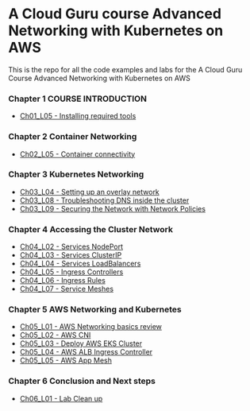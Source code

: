 # A Cloud Guru course Advanced Networking with Kubernetes on AWS

This is the repo for all the code examples and labs for the A Cloud Guru Course 
Advanced Networking with Kubernetes on AWS

### Chapter 1 COURSE INTRODUCTION
- [Ch01_L05 - Installing required tools](CH01/CH01_L05)

### Chapter 2 Container Networking 
- [Ch02_L05 - Container connectivity](CH02/CH02_L05) 

### Chapter 3 Kubernetes Networking
- [Ch03_L04 - Setting up an overlay network](CH03/CH03_L04) 
- [Ch03_L08 - Troubleshooting DNS inside the cluster](CH03/CH03_L07) 
- [Ch03_L09 - Securing the Network with Network Policies](CH03/CH03_L09) 

### Chapter 4 Accessing the Cluster Network
- [Ch04_L02 - Services NodePort](CH04/CH04_L02) 
- [Ch04_L03 - Services ClusterIP](CH04/CH04_L03) 
- [Ch04_L04 - Services LoadBalancers](CH04/CH04_L04) 
- [Ch04_L05 - Ingress Controllers](CH04/CH04_L05) 
- [Ch04_L06 - Ingress Rules](CH04/CH04_L06) 
- [Ch04_L07 - Service Meshes](CH04/CH04_L07) 

### Chapter 5 AWS Networking and Kubernetes
- [Ch05_L01 - AWS Networking basics review](CH05/CH05_L01) 
- [Ch05_L02 - AWS CNI](CH05/CH05_L02) 
- [Ch05_L03 - Deploy AWS EKS Cluster](CH05/CH05_L03) 
- [Ch05_L04 - AWS ALB Ingress Controller](CH05/CH05_L04) 
- [Ch05_L05 - AWS App Mesh](CH05/CH05_L05) 

### Chapter 6 Conclusion and Next steps
- [Ch06_L01 - Lab Clean up](CH06/CH06_L01) 